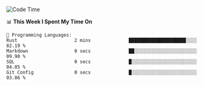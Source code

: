 <!--START_SECTION:waka-->
![Code Time](http://img.shields.io/badge/Code%20Time-1%2C080%20hrs%2055%20mins-blue)

📊 **This Week I Spent My Time On** 

```text
💬 Programming Languages: 
Rust                     2 mins              █████████████████████░░░░   82.19 % 
Markdown                 0 secs              ██░░░░░░░░░░░░░░░░░░░░░░░   09.90 % 
SQL                      0 secs              █░░░░░░░░░░░░░░░░░░░░░░░░   04.05 % 
Git Config               0 secs              █░░░░░░░░░░░░░░░░░░░░░░░░   03.86 % 
```


<!--END_SECTION:waka-->